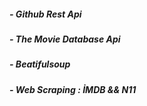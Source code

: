 ##### - Github Rest Api 
##### - The Movie Database Api
##### - Beatifulsoup
##### - Web Scraping : İMDB && N11